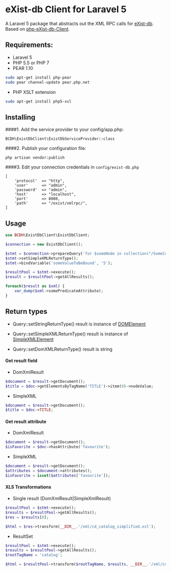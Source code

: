 eXist-db Client for Laravel 5
=================================

A Laravel 5 package that abstracts out the XML RPC calls for [eXist-db](http://exist-db.org/exist/apps/homepage/index.html). Based on [php-eXist-db-Client](https://github.com/CuAnnan/php-eXist-db-Client).

##  Requirements:

- Laravel 5
- PHP 5.5 or PHP 7
- PEAR 1.10
```bash
sudo apt-get install php-pear
sudo pear channel-update pear.php.net
```
- PHP XSLT extension
```bash
sudo apt-get install php5-xsl
```

## Installing

####1. Add the service provider to your config/app.php:

    BCDH\ExistDbClient\ExistDbServiceProvider::class

####2. Publish your configuration file:
    
    php artisan vendor:publish
    
####3. Edit your connection credentials in `config/exist-db.php`

    [
        'protocol'  => "http",
        'user'      => "admin",
        'password'  => "admin",
        'host'      => "localhost",
        'port'      => 8080,
        'path'      => "/exist/xmlrpc/",
    ]
    

## Usage 


```php
use BCDH\ExistDbClient\ExistDbClient;

$connection = new ExistDbClient();

$stmt = $connection->prepareQuery('for $someNode in collection("/SomeCollection")/someNodeName[./somePredicateAttribute=$someValueToBeBound] return $someNode');
$stmt->setSimpleXMLReturnType();
$stmt->bindVariable('someValueToBeBound', '5');

$resultPool = $stmt->execute();
$result = $resultPool->getAllResults();

foreach($result as $xml) {    
    var_dump($xml->somePredicateAttribute);
}
```

## Return types

- Query::setStringReturnType()
    result is instance of [DOMElement](http://php.net/manual/en/class.domelement.php)

- Query::setSimpleXMLReturnType()
    result is instance of [SimpleXMLElement](http://php.net/manual/en/class.simplexmlelement.php)

- Query::setDomXMLReturnType()
    result is string

#### Get result field

- DomXmlResult
```php
$document = $result->getDocument();
$title = $doc->getElementsByTagName('TITLE')->item(0)->nodeValue;
```

- SimpleXML
```php
$document = $result->getDocument();
$title = $doc->TITLE;
```

#### Get result attribute

- DomXmlResult
```php
$document = $result->getDocument();
$isFavorite = $doc->hasAttribute('favourite');
```

- SimpleXML
```php
$document = $result->getDocument();
$attributes = $document->attributes();
$isFavorite = isset($attributes['favourite']);
```

#### XLS Transformations

- Single result (DomXmlResult|SimpleXmlResult)

```php
$resultPool = $stmt->execute();
$results = $resultPool->getAllResults();
$res = $results[0];

$html = $res->transform(__DIR__.'/xml/cd_catalog_simplified.xsl');
```

- ResultSet

```php
$resultPool = $stmt->execute();
$results = $resultPool->getAllResults();
$rootTagName = 'catalog';

$html = $resultPool->transform($rootTagName, $results, __DIR__.'/xml/cd_catalog_simplified.xsl');
```